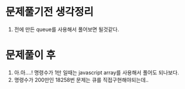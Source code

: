 # 문제풀기전 생각정리

1. 전에 만든 queue를 사용해서 풀어보면 될것같다.

# 문제풀이 후

1. 아.아....! 명령수가 1만 일때는 javascript array를 사용해서 풀어도 되나보다.
2. 명령수가 200만인 18258번 문제는 큐를 직접구현해야되는데..
